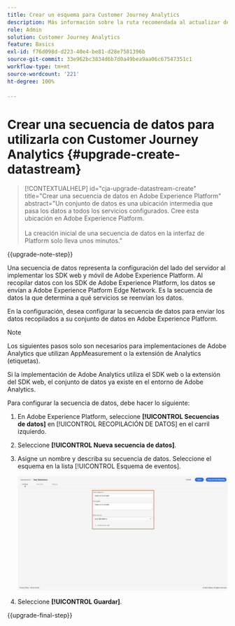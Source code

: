 ```yaml
---
title: Crear un esquema para Customer Journey Analytics
description: Más información sobre la ruta recomendada al actualizar de Adobe Analytics a Customer Journey Analytics
role: Admin
solution: Customer Journey Analytics
feature: Basics
exl-id: f76d098d-d223-40e4-be81-d28e7581396b
source-git-commit: 33e962bc3834d6b7d0a49bea9aa06c67547351c1
workflow-type: tm+mt
source-wordcount: '221'
ht-degree: 100%

---
```


# Crear una secuencia de datos para utilizarla con Customer Journey Analytics {#upgrade-create-datastream}

<!-- markdownlint-disable MD034 -->

>[!CONTEXTUALHELP]
>id="cja-upgrade-datastream-create"
>title="Crear una secuencia de datos en Adobe Experience Platform"
>abstract="Un conjunto de datos es una ubicación intermedia que pasa los datos a todos los servicios configurados. Cree esta ubicación en Adobe Experience Platform.<br><br>La creación inicial de una secuencia de datos en la interfaz de Platform solo lleva unos minutos."

<!-- markdownlint-enable MD034 -->

{{upgrade-note-step}}

<!-- Should we single source this instead of duplicate it? The following steps were copied from: /help/data-ingestion/aepwebsdk.md-->

Una secuencia de datos representa la configuración del lado del servidor al implementar los SDK web y móvil de Adobe Experience Platform. Al recopilar datos con los SDK de Adobe Experience Platform, los datos se envían a Adobe Experience Platform Edge Network. Es la secuencia de datos la que determina a qué servicios se reenvían los datos.

En la configuración, desea configurar la secuencia de datos para enviar los datos recopilados a su conjunto de datos en Adobe Experience Platform.

>[!NOTE]
>
>Los siguientes pasos solo son necesarios para implementaciones de Adobe Analytics que utilizan AppMeasurement o la extensión de Analytics (etiquetas).
>
>Si la implementación de Adobe Analytics utiliza el SDK web o la extensión del SDK web, el conjunto de datos ya existe en el entorno de Adobe Analytics.

Para configurar la secuencia de datos, debe hacer lo siguiente:

1. En Adobe Experience Platform, seleccione **[!UICONTROL Secuencias de datos]** en [!UICONTROL RECOPILACIÓN DE DATOS] en el carril izquierdo.

1. Seleccione **[!UICONTROL Nueva secuencia de datos]**.

1. Asigne un nombre y describa su secuencia de datos. Seleccione el esquema en la lista [!UICONTROL Esquema de eventos].

   ![Nuevo conjunto de datos](assets/new-datastream.png)

1. Seleccione **[!UICONTROL Guardar]**.

{{upgrade-final-step}}
